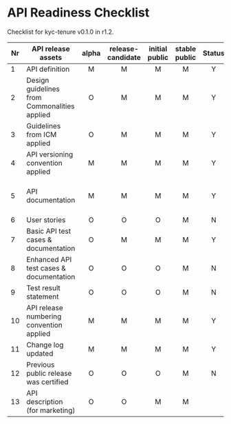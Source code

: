 # API Readiness Checklist

Checklist for kyc-tenure v0.1.0 in r1.2.

| Nr | API release assets  | alpha | release-candidate |  initial<br>public | stable<br> public | Status | Reference information |
|----|----------------------------------------------|:-----:|:-----------------:|:-------:|:------:|:----:|:----:|
|  1 | API definition                               |   M   |         M         |    M    |    M   |  Y   | [relative link](/code/API_definitions/kyc-tenure.yaml) |
|  2 | Design guidelines from Commonalities applied |   O   |         M         |    M    |    M   |  Y   | [r2.3](https://github.com/camaraproject/Commonalities/releases/tag/r2.3) |
|  3 | Guidelines from ICM applied                  |   O   |         M         |    M    |    M   |  Y   | [r2.3](https://github.com/camaraproject/IdentityAndConsentManagement/releases/tag/r2.3) |
|  4 | API versioning convention applied            |   M   |         M         |    M    |    M   |  Y   |   |
|  5 | API documentation                            |   M   |         M         |    M    |    M   |  Y   | Embedded documentation into API spec [relative link](/code/API_definitions/kyc-tenure.yaml) |
|  6 | User stories                                 |   O   |         O         |    O    |    M   |  N   |   |
|  7 | Basic API test cases & documentation         |   O   |         M         |    M    |    M   |  Y   | [relative link](/code/Test_definitions/kyc-tenure.feature) |
|  8 | Enhanced API test cases & documentation      |   O   |         O         |    O    |    M   |  N   |   |
|  9 | Test result statement                        |   O   |         O         |    O    |    M   |  N   |   |
| 10 | API release numbering convention applied     |   M   |         M         |    M    |    M   |  Y   |   |
| 11 | Change log updated                           |   M   |         M         |    M    |    M   |  Y   | [relative link](/CHANGELOG.md) |
| 12 | Previous public release was certified        |   O   |         O         |    O    |    M   |  N   |   |
| 13 | API description (for marketing)              |   O   |         O         |    M    |    M   |      | [wiki link](https://lf-camaraproject.atlassian.net/wiki/xxx) |
